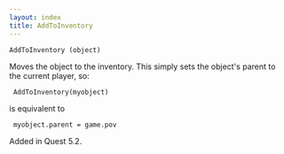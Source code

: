 ```yaml
---
layout: index
title: AddToInventory
---
```


    AddToInventory (object)

Moves the object to the inventory. This simply sets the object's parent to the current player, so:

     AddToInventory(myobject)

is equivalent to

     myobject.parent = game.pov

Added in Quest 5.2.
